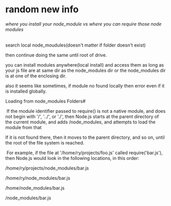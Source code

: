 # random new info



###### where you install your node_module vs where you can require those node modules

search local node_moudules(doesn't matter if folder doesn't exist)

then continue doing the same until root of drive. 

you can install modules anywhere(local install) and access them as long as your js file are at same dir as the node_modules dir or the node_modules dir is at one of the enclosing dir.

also it seems like sometimes, if module no found locally then error even if it is installed globally.

Loading from node_modules Folders#

​	If the module identifier passed to require() is not a native module, and does not begin with '/', '../', or './', then Node.js starts at the parent directory of the current module, and adds /node_modules, and attempts to load the module from that

If it is not found there, then it moves to the parent directory, and so on, until the root of the file system is reached.

​	For example, if the file at '/home/ry/projects/foo.js' called require('bar.js'), then Node.js would look in the following locations, in this order:

/home/ry/projects/node_modules/bar.js

/home/ry/node_modules/bar.js

/home/node_modules/bar.js

/node_modules/bar.js